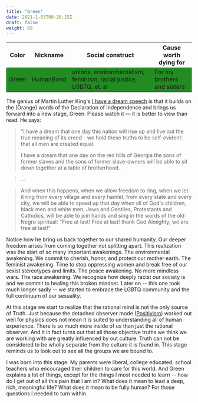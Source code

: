```yaml
---
title: "Green"
date: 2021-1-03T08:26:15Z
draft: false
weight: 60
---
```

<style>
table tr#Green td {background-color:#228B22;}
</style>

<table style="width:100%">
  <tr>
    <th>Color</th>
    <th>Nickname</th>
    <th>Social construct</th>
    <th>Cause worth dying for</th>
  </tr>
  <tr id="Green">
    <td>Green</td>
    <td>HumanBond</td>
    <td>unions, environmentalism, feminism, racial justice, LGBTQ, et. al</td>
    <td>For my brothers and sisters</td>
  </tr>
</table>

The genius of Martin Luther King's [I have a dream speech][1] is that it builds on the (Orange) words of the Declaration of Independence and brings us forward into a new stage, Green. Please watch it — it is better to view than read. He says:

> "I have a dream that one day this nation will rise up and live out the true meaning of its creed - we hold these truths to be self-evident: that all men are created equal.
> 
> I have a dream that one day on the red hills of Georgia the sons of former slaves and the sons of former slave-owners will be able to sit down together at a table of brotherhood.

> ...

> And when this happens, when we allow freedom to ring, when we let it ring from every village and every hamlet, from every state and every city, we will be able to speed up that day when all of God's children, black men and white men, Jews and Gentiles, Protestants and Catholics, will be able to join hands and sing in the words of the old Negro spiritual: "Free at last! Free at last! thank God Almighty, we are free at last!"

Notice how he bring us back together to our shared humanity. Our deeper freedom arises from coming together not splitting apart. This realization was the start of so many important awakenings. The environmental awakening. We commit to cherish, honor, and protect our mother earth. The feminist awakening. Time to stop oppressing women and break free of our sexist stereotypes and limits. The peace awakening. No more mindless wars. The race awakening. We recognize how deeply racist our society is and we commit to healing this broken mindset. Later on -- this one took much longer sadly -- we started to embrace the LGBTQ community and the full continuum of our sexuality.

At this stage we start to realize that the rational mind is not the only source of Truth. Just because the detached observer mode ([Positivism][2]) worked out well for physics does not mean it is suited to understanding all of human experience. There is so much more inside of us than just the rational observer. And it in fact turns out that all those objective truths we think we are working with are greatly influenced by out culture. Truth can not be considered to be wholly separate from the culture it is found in. This stage reminds us to look out to see all the groups we are bound to.

I was born into this stage. My parents were liberal, college educated, school teachers who encouraged their children to care for this world. And Green explains a lot of things, except for the things I most needed to learn -- how do I get out of all this pain that I am in? What does it mean to lead a deep, rich, meaningful life? What does it mean to be fully human? For those questions I needed to turn within.

[1]:	https://www.npr.org/2010/01/18/122701268/i-have-a-dream-speech-in-its-entirety
[2]:	https://en.wikipedia.org/wiki/Positivism